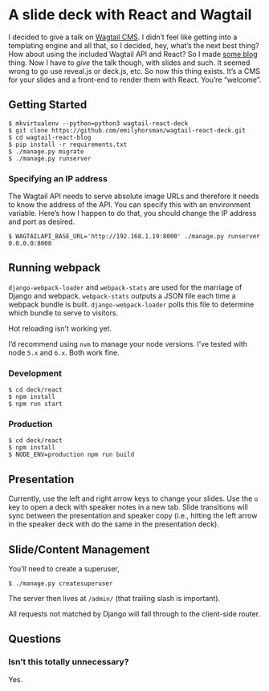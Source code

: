 # A slide deck with React and Wagtail

I decided to give a talk on [Wagtail CMS](https://wagtail.io/). I didn’t feel
like getting into a templating engine and all that, so I decided, hey, what’s
the next best thing? How about using the included Wagtail API and React? So I
made [some blog](https://github.com/emilyhorsman/wagtail-react-blog) thing.
Now I have to _give_ the talk though, with slides and such. It seemed wrong to
go use reveal.js or deck.js, etc. So now this thing exists. It’s a CMS for your
slides and a front-end to render them with React. You’re “welcome”.

## Getting Started

```
$ mkvirtualenv --python=python3 wagtail-react-deck
$ git clone https://github.com/emilyhorsman/wagtail-react-deck.git
$ cd wagtail-react-blog
$ pip install -r requirements.txt
$ ./manage.py migrate
$ ./manage.py runserver
```

### Specifying an IP address

The Wagtail API needs to serve absolute image URLs and therefore it needs to
know the address of the API. You can specify this with an environment variable.
Here’s how I happen to do that, you should change the IP address and port as
desired.

```
$ WAGTAILAPI_BASE_URL='http://192.168.1.19:8000' ./manage.py runserver 0.0.0.0:8000
```

## Running webpack

`django-webpack-loader` and `webpack-stats` are used for the marriage of
Django and webpack. `webpack-stats` outputs a JSON file each time a webpack
bundle is built. `django-webpack-loader` polls this file to determine which
bundle to serve to visitors.

Hot reloading isn’t working yet.

I’d recommend using `nvm` to manage your node versions. I’ve tested with
node `5.x` and `6.x`. Both work fine.

### Development

```
$ cd deck/react
$ npm install
$ npm run start
```

### Production

```
$ cd deck/react
$ npm install
$ NODE_ENV=production npm run build
```

## Presentation

Currently, use the left and right arrow keys to change your slides.
Use the `o` key to open a deck with speaker notes in a new tab. Slide
transitions will sync between the presentation and speaker copy (i.e., hitting
the left arrow in the speaker deck with do the same in the presentation deck).

## Slide/Content Management

You’ll need to create a superuser,

```
$ ./manage.py createsuperuser
```

The server then lives at `/admin/` (that trailing slash is important).

All requests not matched by Django will fall through to the client-side router.

## Questions

### Isn’t this totally unnecessary?

Yes.
